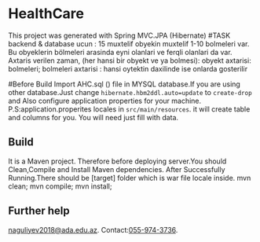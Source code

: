 # HealthCare
This project was generated with Spring MVC.JPA (Hibernate)
#TASK
backend & database ucun :
15 muxtelif obyekin muxtelif 1-10 bolmeleri var. 
Bu obyeklerin  bölmeleri arasinda eyni olanlari ve ferqli olanlari da var. 
Axtaris verilen zaman, (her hansi bir obyekt ve ya bolmesi):
obyekt axtarisi: bolmeleri;
bolmeleri axtarisi : hansi  oytektin daxilinde ise onlarda gosterilir

#Before Build
Import AHC.sql () file in MYSQL database.If you are using other database.Just change 
`hibernate.hbm2ddl.auto=update` to `create-drop` 
and Also configure application properties for your machine.
P.S:application.properites locales in `src/main/resources`.
it will create table and columns for you.
You will need just fill with data.

## Build

It is a Maven project. Therefore before deploying server.You should Clean,Compile and Install Maven dependencies.
After Successfully Running.There should be [target] folder which is war file locale inside.
mvn clean;
mvn compile;
mvn install;


## Further help

[naguliyev2018@ada.edu.az](mailTo:naguliyev2018@ada.edu.az).
Contact:[055-974-3736](********).


